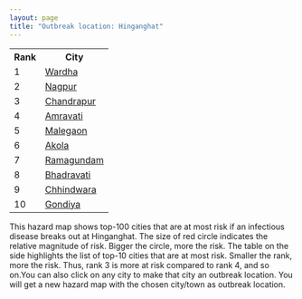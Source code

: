 ```yaml
---
layout: page
title: "Outbreak location: Hinganghat"
---
```

<div class="flex-container">
<div class="flex-item-left" id="mapid">
<script src="https://buda-magenta.github.io/hazard_map/load_map.js"></script>

<script>
var marker_outbreak = L.marker([20.475195, 78.742396],{"autoPan": true}).addTo(map); marker_outbreak.bindTooltip("Hinganghat").openTooltip();

var circle_1 = L.circle([20.825623, 78.613146], {"pane": "markerPane", "color": "red", "fill": true, "fillOpacity": 0.2, "fillRule": "evenodd", "lineCap": "round", "lineJoin": "round", "opacity": 1.0, "radius": 144619, "stroke": true, "weight": 3}).addTo(map);
circle_1.bindTooltip("Wardha<br>rank: 1<br>hazard index: 0.144619")
circle_1.bindPopup('<a href="https://buda-magenta.github.io/hazard_map/Wardha">Wardha</a>')

var circle_2 = L.circle([21.149813, 79.082056], {"pane": "markerPane", "color": "red", "fill": true, "fillOpacity": 0.2, "fillRule": "evenodd", "lineCap": "round", "lineJoin": "round", "opacity": 1.0, "radius": 74886, "stroke": true, "weight": 3}).addTo(map);
circle_2.bindTooltip("Nagpur<br>rank: 2<br>hazard index: 0.074887")
circle_2.bindPopup('<a href="https://buda-magenta.github.io/hazard_map/Nagpur">Nagpur</a>')

var circle_3 = L.circle([20.030976, 79.358139], {"pane": "markerPane", "color": "red", "fill": true, "fillOpacity": 0.2, "fillRule": "evenodd", "lineCap": "round", "lineJoin": "round", "opacity": 1.0, "radius": 59562, "stroke": true, "weight": 3}).addTo(map);
circle_3.bindTooltip("Chandrapur<br>rank: 3<br>hazard index: 0.059562")
circle_3.bindPopup('<a href="https://buda-magenta.github.io/hazard_map/Chandrapur">Chandrapur</a>')

var circle_4 = L.circle([21.154541, 77.644296], {"pane": "markerPane", "color": "red", "fill": true, "fillOpacity": 0.2, "fillRule": "evenodd", "lineCap": "round", "lineJoin": "round", "opacity": 1.0, "radius": 18363, "stroke": true, "weight": 3}).addTo(map);
circle_4.bindTooltip("Amravati<br>rank: 4<br>hazard index: 0.018364")
circle_4.bindPopup('<a href="https://buda-magenta.github.io/hazard_map/Amravati">Amravati</a>')

var circle_5 = L.circle([20.259399, 76.976203], {"pane": "markerPane", "color": "red", "fill": true, "fillOpacity": 0.2, "fillRule": "evenodd", "lineCap": "round", "lineJoin": "round", "opacity": 1.0, "radius": 13372, "stroke": true, "weight": 3}).addTo(map);
circle_5.bindTooltip("Malegaon<br>rank: 5<br>hazard index: 0.013373")
circle_5.bindPopup('<a href="https://buda-magenta.github.io/hazard_map/Malegaon">Malegaon</a>')

var circle_6 = L.circle([20.761862, 77.192172], {"pane": "markerPane", "color": "red", "fill": true, "fillOpacity": 0.2, "fillRule": "evenodd", "lineCap": "round", "lineJoin": "round", "opacity": 1.0, "radius": 12185, "stroke": true, "weight": 3}).addTo(map);
circle_6.bindTooltip("Akola<br>rank: 6<br>hazard index: 0.012185")
circle_6.bindPopup('<a href="https://buda-magenta.github.io/hazard_map/Akola">Akola</a>')

var circle_7 = L.circle([18.761516, 79.478785], {"pane": "markerPane", "color": "red", "fill": true, "fillOpacity": 0.2, "fillRule": "evenodd", "lineCap": "round", "lineJoin": "round", "opacity": 1.0, "radius": 11281, "stroke": true, "weight": 3}).addTo(map);
circle_7.bindTooltip("Ramagundam<br>rank: 7<br>hazard index: 0.011281")
circle_7.bindPopup('<a href="https://buda-magenta.github.io/hazard_map/Ramagundam">Ramagundam</a>')

var circle_8 = L.circle([20.166670, 79.172114], {"pane": "markerPane", "color": "red", "fill": true, "fillOpacity": 0.2, "fillRule": "evenodd", "lineCap": "round", "lineJoin": "round", "opacity": 1.0, "radius": 4280, "stroke": true, "weight": 3}).addTo(map);
circle_8.bindTooltip("Bhadravati<br>rank: 8<br>hazard index: 0.004281")
circle_8.bindPopup('<a href="https://buda-magenta.github.io/hazard_map/Bhadravati">Bhadravati</a>')

var circle_9 = L.circle([22.139831, 78.809645], {"pane": "markerPane", "color": "red", "fill": true, "fillOpacity": 0.2, "fillRule": "evenodd", "lineCap": "round", "lineJoin": "round", "opacity": 1.0, "radius": 3925, "stroke": true, "weight": 3}).addTo(map);
circle_9.bindTooltip("Chhindwara<br>rank: 9<br>hazard index: 0.003926")
circle_9.bindPopup('<a href="https://buda-magenta.github.io/hazard_map/Chhindwara">Chhindwara</a>')

var circle_10 = L.circle([21.145629, 80.268387], {"pane": "markerPane", "color": "red", "fill": true, "fillOpacity": 0.2, "fillRule": "evenodd", "lineCap": "round", "lineJoin": "round", "opacity": 1.0, "radius": 3789, "stroke": true, "weight": 3}).addTo(map);
circle_10.bindTooltip("Gondiya<br>rank: 10<br>hazard index: 0.003789")
circle_10.bindPopup('<a href="https://buda-magenta.github.io/hazard_map/Gondiya">Gondiya</a>')

var circle_11 = L.circle([13.083694, 80.270186], {"pane": "markerPane", "color": "red", "fill": true, "fillOpacity": 0.2, "fillRule": "evenodd", "lineCap": "round", "lineJoin": "round", "opacity": 1.0, "radius": 3388, "stroke": true, "weight": 3}).addTo(map);
circle_11.bindTooltip("Chennai<br>rank: 11<br>hazard index: 0.003388")
circle_11.bindPopup('<a href="https://buda-magenta.github.io/hazard_map/Chennai">Chennai</a>')

var circle_12 = L.circle([19.500000, 78.500000], {"pane": "markerPane", "color": "red", "fill": true, "fillOpacity": 0.2, "fillRule": "evenodd", "lineCap": "round", "lineJoin": "round", "opacity": 1.0, "radius": 3338, "stroke": true, "weight": 3}).addTo(map);
circle_12.bindTooltip("Adilabad<br>rank: 12<br>hazard index: 0.003339")
circle_12.bindPopup('<a href="https://buda-magenta.github.io/hazard_map/Adilabad">Adilabad</a>')

var circle_13 = L.circle([20.325704, 78.116914], {"pane": "markerPane", "color": "red", "fill": true, "fillOpacity": 0.2, "fillRule": "evenodd", "lineCap": "round", "lineJoin": "round", "opacity": 1.0, "radius": 3313, "stroke": true, "weight": 3}).addTo(map);
circle_13.bindTooltip("Yavatmal<br>rank: 13<br>hazard index: 0.003314")
circle_13.bindPopup('<a href="https://buda-magenta.github.io/hazard_map/Yavatmal">Yavatmal</a>')

var circle_14 = L.circle([21.879616, 77.875681], {"pane": "markerPane", "color": "red", "fill": true, "fillOpacity": 0.2, "fillRule": "evenodd", "lineCap": "round", "lineJoin": "round", "opacity": 1.0, "radius": 2954, "stroke": true, "weight": 3}).addTo(map);
circle_14.bindTooltip("Betul<br>rank: 14<br>hazard index: 0.002954")
circle_14.bindPopup('<a href="https://buda-magenta.github.io/hazard_map/Betul">Betul</a>')

var circle_15 = L.circle([21.237947, 81.633683], {"pane": "markerPane", "color": "red", "fill": true, "fillOpacity": 0.2, "fillRule": "evenodd", "lineCap": "round", "lineJoin": "round", "opacity": 1.0, "radius": 2421, "stroke": true, "weight": 3}).addTo(map);
circle_15.bindTooltip("Raipur<br>rank: 15<br>hazard index: 0.002421")
circle_15.bindPopup('<a href="https://buda-magenta.github.io/hazard_map/Raipur">Raipur</a>')

var circle_16 = L.circle([19.075990, 72.877393], {"pane": "markerPane", "color": "red", "fill": true, "fillOpacity": 0.2, "fillRule": "evenodd", "lineCap": "round", "lineJoin": "round", "opacity": 1.0, "radius": 2386, "stroke": true, "weight": 3}).addTo(map);
circle_16.bindTooltip("Mumbai<br>rank: 16<br>hazard index: 0.002387")
circle_16.bindPopup('<a href="https://buda-magenta.github.io/hazard_map/Mumbai">Mumbai</a>')

var circle_17 = L.circle([20.993276, 75.839983], {"pane": "markerPane", "color": "red", "fill": true, "fillOpacity": 0.2, "fillRule": "evenodd", "lineCap": "round", "lineJoin": "round", "opacity": 1.0, "radius": 2333, "stroke": true, "weight": 3}).addTo(map);
circle_17.bindTooltip("Bhusawal<br>rank: 17<br>hazard index: 0.002333")
circle_17.bindPopup('<a href="https://buda-magenta.github.io/hazard_map/Bhusawal">Bhusawal</a>')

var circle_18 = L.circle([17.388786, 78.461065], {"pane": "markerPane", "color": "red", "fill": true, "fillOpacity": 0.2, "fillRule": "evenodd", "lineCap": "round", "lineJoin": "round", "opacity": 1.0, "radius": 2048, "stroke": true, "weight": 3}).addTo(map);
circle_18.bindTooltip("Hyderabad<br>rank: 18<br>hazard index: 0.002049")
circle_18.bindPopup('<a href="https://buda-magenta.github.io/hazard_map/Hyderabad">Hyderabad</a>')

var circle_19 = L.circle([18.521428, 73.854454], {"pane": "markerPane", "color": "red", "fill": true, "fillOpacity": 0.2, "fillRule": "evenodd", "lineCap": "round", "lineJoin": "round", "opacity": 1.0, "radius": 1855, "stroke": true, "weight": 3}).addTo(map);
circle_19.bindTooltip("Pune<br>rank: 19<br>hazard index: 0.001856")
circle_19.bindPopup('<a href="https://buda-magenta.github.io/hazard_map/Pune">Pune</a>')

var circle_20 = L.circle([28.651718, 77.221939], {"pane": "markerPane", "color": "red", "fill": true, "fillOpacity": 0.2, "fillRule": "evenodd", "lineCap": "round", "lineJoin": "round", "opacity": 1.0, "radius": 1088, "stroke": true, "weight": 3}).addTo(map);
circle_20.bindTooltip("Delhi<br>rank: 20<br>hazard index: 0.001088")
circle_20.bindPopup('<a href="https://buda-magenta.github.io/hazard_map/Delhi">Delhi</a>')

var circle_21 = L.circle([21.365999, 74.284004], {"pane": "markerPane", "color": "red", "fill": true, "fillOpacity": 0.2, "fillRule": "evenodd", "lineCap": "round", "lineJoin": "round", "opacity": 1.0, "radius": 972, "stroke": true, "weight": 3}).addTo(map);
circle_21.bindTooltip("Nandurbar<br>rank: 21<br>hazard index: 0.000973")
circle_21.bindPopup('<a href="https://buda-magenta.github.io/hazard_map/Nandurbar">Nandurbar</a>')

var circle_22 = L.circle([22.541418, 88.357691], {"pane": "markerPane", "color": "red", "fill": true, "fillOpacity": 0.2, "fillRule": "evenodd", "lineCap": "round", "lineJoin": "round", "opacity": 1.0, "radius": 932, "stroke": true, "weight": 3}).addTo(map);
circle_22.bindTooltip("Kolkata<br>rank: 22<br>hazard index: 0.000932")
circle_22.bindPopup('<a href="https://buda-magenta.github.io/hazard_map/Kolkata">Kolkata</a>')

var circle_23 = L.circle([13.932609, 75.574978], {"pane": "markerPane", "color": "red", "fill": true, "fillOpacity": 0.2, "fillRule": "evenodd", "lineCap": "round", "lineJoin": "round", "opacity": 1.0, "radius": 885, "stroke": true, "weight": 3}).addTo(map);
circle_23.bindTooltip("Shimoga<br>rank: 23<br>hazard index: 0.000886")
circle_23.bindPopup('<a href="https://buda-magenta.github.io/hazard_map/Shimoga">Shimoga</a>')

var circle_24 = L.circle([20.843512, 75.525927], {"pane": "markerPane", "color": "red", "fill": true, "fillOpacity": 0.2, "fillRule": "evenodd", "lineCap": "round", "lineJoin": "round", "opacity": 1.0, "radius": 789, "stroke": true, "weight": 3}).addTo(map);
circle_24.bindTooltip("Jalgaon<br>rank: 24<br>hazard index: 0.000789")
circle_24.bindPopup('<a href="https://buda-magenta.github.io/hazard_map/Jalgaon">Jalgaon</a>')

var circle_25 = L.circle([20.972740, 80.691555], {"pane": "markerPane", "color": "red", "fill": true, "fillOpacity": 0.2, "fillRule": "evenodd", "lineCap": "round", "lineJoin": "round", "opacity": 1.0, "radius": 763, "stroke": true, "weight": 3}).addTo(map);
circle_25.bindTooltip("Rajnandgaon<br>rank: 25<br>hazard index: 0.000764")
circle_25.bindPopup('<a href="https://buda-magenta.github.io/hazard_map/Rajnandgaon">Rajnandgaon</a>')

var circle_26 = L.circle([16.508759, 80.618510], {"pane": "markerPane", "color": "red", "fill": true, "fillOpacity": 0.2, "fillRule": "evenodd", "lineCap": "round", "lineJoin": "round", "opacity": 1.0, "radius": 758, "stroke": true, "weight": 3}).addTo(map);
circle_26.bindTooltip("Vijayawada<br>rank: 26<br>hazard index: 0.000759")
circle_26.bindPopup('<a href="https://buda-magenta.github.io/hazard_map/Vijayawada">Vijayawada</a>')

var circle_27 = L.circle([19.877263, 75.339024], {"pane": "markerPane", "color": "red", "fill": true, "fillOpacity": 0.2, "fillRule": "evenodd", "lineCap": "round", "lineJoin": "round", "opacity": 1.0, "radius": 740, "stroke": true, "weight": 3}).addTo(map);
circle_27.bindTooltip("Aurangabad<br>rank: 27<br>hazard index: 0.000741")
circle_27.bindPopup('<a href="https://buda-magenta.github.io/hazard_map/Aurangabad">Aurangabad</a>')

var circle_28 = L.circle([19.169335, 77.311013], {"pane": "markerPane", "color": "red", "fill": true, "fillOpacity": 0.2, "fillRule": "evenodd", "lineCap": "round", "lineJoin": "round", "opacity": 1.0, "radius": 650, "stroke": true, "weight": 3}).addTo(map);
circle_28.bindTooltip("Nanded Waghala<br>rank: 28<br>hazard index: 0.000651")
circle_28.bindPopup('<a href="https://buda-magenta.github.io/hazard_map/Nanded_Waghala">Nanded Waghala</a>')

var circle_29 = L.circle([12.979120, 77.591300], {"pane": "markerPane", "color": "red", "fill": true, "fillOpacity": 0.2, "fillRule": "evenodd", "lineCap": "round", "lineJoin": "round", "opacity": 1.0, "radius": 640, "stroke": true, "weight": 3}).addTo(map);
circle_29.bindTooltip("Bangalore<br>rank: 29<br>hazard index: 0.000640")
circle_29.bindPopup('<a href="https://buda-magenta.github.io/hazard_map/Bangalore">Bangalore</a>')

var circle_30 = L.circle([21.199035, 81.397955], {"pane": "markerPane", "color": "red", "fill": true, "fillOpacity": 0.2, "fillRule": "evenodd", "lineCap": "round", "lineJoin": "round", "opacity": 1.0, "radius": 637, "stroke": true, "weight": 3}).addTo(map);
circle_30.bindTooltip("Durg<br>rank: 30<br>hazard index: 0.000638")
circle_30.bindPopup('<a href="https://buda-magenta.github.io/hazard_map/Durg">Durg</a>')

var circle_31 = L.circle([18.434644, 79.132265], {"pane": "markerPane", "color": "red", "fill": true, "fillOpacity": 0.2, "fillRule": "evenodd", "lineCap": "round", "lineJoin": "round", "opacity": 1.0, "radius": 631, "stroke": true, "weight": 3}).addTo(map);
circle_31.bindTooltip("Karimnagar<br>rank: 31<br>hazard index: 0.000632")
circle_31.bindPopup('<a href="https://buda-magenta.github.io/hazard_map/Karimnagar">Karimnagar</a>')

var circle_32 = L.circle([22.383333, 82.133333], {"pane": "markerPane", "color": "red", "fill": true, "fillOpacity": 0.2, "fillRule": "evenodd", "lineCap": "round", "lineJoin": "round", "opacity": 1.0, "radius": 563, "stroke": true, "weight": 3}).addTo(map);
circle_32.bindTooltip("Bilaspur<br>rank: 32<br>hazard index: 0.000563")
circle_32.bindPopup('<a href="https://buda-magenta.github.io/hazard_map/Bilaspur">Bilaspur</a>')

var circle_33 = L.circle([25.531031, 78.652689], {"pane": "markerPane", "color": "red", "fill": true, "fillOpacity": 0.2, "fillRule": "evenodd", "lineCap": "round", "lineJoin": "round", "opacity": 1.0, "radius": 536, "stroke": true, "weight": 3}).addTo(map);
circle_33.bindTooltip("Jhansi<br>rank: 33<br>hazard index: 0.000537")
circle_33.bindPopup('<a href="https://buda-magenta.github.io/hazard_map/Jhansi">Jhansi</a>')

var circle_34 = L.circle([23.160894, 79.949770], {"pane": "markerPane", "color": "red", "fill": true, "fillOpacity": 0.2, "fillRule": "evenodd", "lineCap": "round", "lineJoin": "round", "opacity": 1.0, "radius": 507, "stroke": true, "weight": 3}).addTo(map);
circle_34.bindTooltip("Jabalpur<br>rank: 34<br>hazard index: 0.000507")
circle_34.bindPopup('<a href="https://buda-magenta.github.io/hazard_map/Jabalpur">Jabalpur</a>')

var circle_35 = L.circle([21.200996, 81.335426], {"pane": "markerPane", "color": "red", "fill": true, "fillOpacity": 0.2, "fillRule": "evenodd", "lineCap": "round", "lineJoin": "round", "opacity": 1.0, "radius": 454, "stroke": true, "weight": 3}).addTo(map);
circle_35.bindTooltip("Bhilai Nagar<br>rank: 35<br>hazard index: 0.000455")
circle_35.bindPopup('<a href="https://buda-magenta.github.io/hazard_map/Bhilai_Nagar">Bhilai Nagar</a>')

var circle_36 = L.circle([17.980609, 79.598212], {"pane": "markerPane", "color": "red", "fill": true, "fillOpacity": 0.2, "fillRule": "evenodd", "lineCap": "round", "lineJoin": "round", "opacity": 1.0, "radius": 448, "stroke": true, "weight": 3}).addTo(map);
circle_36.bindTooltip("Warangal<br>rank: 36<br>hazard index: 0.000449")
circle_36.bindPopup('<a href="https://buda-magenta.github.io/hazard_map/Warangal">Warangal</a>')

var circle_37 = L.circle([14.449372, 79.987376], {"pane": "markerPane", "color": "red", "fill": true, "fillOpacity": 0.2, "fillRule": "evenodd", "lineCap": "round", "lineJoin": "round", "opacity": 1.0, "radius": 365, "stroke": true, "weight": 3}).addTo(map);
circle_37.bindTooltip("Nellore<br>rank: 37<br>hazard index: 0.000366")
circle_37.bindPopup('<a href="https://buda-magenta.github.io/hazard_map/Nellore">Nellore</a>')

var circle_38 = L.circle([23.258486, 77.401989], {"pane": "markerPane", "color": "red", "fill": true, "fillOpacity": 0.2, "fillRule": "evenodd", "lineCap": "round", "lineJoin": "round", "opacity": 1.0, "radius": 354, "stroke": true, "weight": 3}).addTo(map);
circle_38.bindTooltip("Bhopal<br>rank: 38<br>hazard index: 0.000354")
circle_38.bindPopup('<a href="https://buda-magenta.github.io/hazard_map/Bhopal">Bhopal</a>')

var circle_39 = L.circle([19.290314, 76.602903], {"pane": "markerPane", "color": "red", "fill": true, "fillOpacity": 0.2, "fillRule": "evenodd", "lineCap": "round", "lineJoin": "round", "opacity": 1.0, "radius": 317, "stroke": true, "weight": 3}).addTo(map);
circle_39.bindTooltip("Parbhani<br>rank: 39<br>hazard index: 0.000317")
circle_39.bindPopup('<a href="https://buda-magenta.github.io/hazard_map/Parbhani">Parbhani</a>')

var circle_40 = L.circle([23.021624, 72.579707], {"pane": "markerPane", "color": "red", "fill": true, "fillOpacity": 0.2, "fillRule": "evenodd", "lineCap": "round", "lineJoin": "round", "opacity": 1.0, "radius": 299, "stroke": true, "weight": 3}).addTo(map);
circle_40.bindTooltip("Ahmedabad<br>rank: 40<br>hazard index: 0.000299")
circle_40.bindPopup('<a href="https://buda-magenta.github.io/hazard_map/Ahmedabad">Ahmedabad</a>')

var circle_41 = L.circle([22.275879, 79.721045], {"pane": "markerPane", "color": "red", "fill": true, "fillOpacity": 0.2, "fillRule": "evenodd", "lineCap": "round", "lineJoin": "round", "opacity": 1.0, "radius": 289, "stroke": true, "weight": 3}).addTo(map);
circle_41.bindTooltip("Seoni<br>rank: 41<br>hazard index: 0.000290")
circle_41.bindPopup('<a href="https://buda-magenta.github.io/hazard_map/Seoni">Seoni</a>')

var circle_42 = L.circle([22.801519, 86.202958], {"pane": "markerPane", "color": "red", "fill": true, "fillOpacity": 0.2, "fillRule": "evenodd", "lineCap": "round", "lineJoin": "round", "opacity": 1.0, "radius": 288, "stroke": true, "weight": 3}).addTo(map);
circle_42.bindTooltip("Jamshedpur<br>rank: 42<br>hazard index: 0.000288")
circle_42.bindPopup('<a href="https://buda-magenta.github.io/hazard_map/Jamshedpur">Jamshedpur</a>')

var circle_43 = L.circle([26.915458, 75.818982], {"pane": "markerPane", "color": "red", "fill": true, "fillOpacity": 0.2, "fillRule": "evenodd", "lineCap": "round", "lineJoin": "round", "opacity": 1.0, "radius": 245, "stroke": true, "weight": 3}).addTo(map);
circle_43.bindTooltip("Jaipur<br>rank: 43<br>hazard index: 0.000246")
circle_43.bindPopup('<a href="https://buda-magenta.github.io/hazard_map/Jaipur">Jaipur</a>')

var circle_44 = L.circle([21.170200, 72.831100], {"pane": "markerPane", "color": "red", "fill": true, "fillOpacity": 0.2, "fillRule": "evenodd", "lineCap": "round", "lineJoin": "round", "opacity": 1.0, "radius": 244, "stroke": true, "weight": 3}).addTo(map);
circle_44.bindTooltip("Surat<br>rank: 44<br>hazard index: 0.000244")
circle_44.bindPopup('<a href="https://buda-magenta.github.io/hazard_map/Surat">Surat</a>')

var circle_45 = L.circle([19.918233, 75.868625], {"pane": "markerPane", "color": "red", "fill": true, "fillOpacity": 0.2, "fillRule": "evenodd", "lineCap": "round", "lineJoin": "round", "opacity": 1.0, "radius": 239, "stroke": true, "weight": 3}).addTo(map);
circle_45.bindTooltip("Jalna<br>rank: 45<br>hazard index: 0.000240")
circle_45.bindPopup('<a href="https://buda-magenta.github.io/hazard_map/Jalna">Jalna</a>')

var circle_46 = L.circle([25.438130, 81.833800], {"pane": "markerPane", "color": "red", "fill": true, "fillOpacity": 0.2, "fillRule": "evenodd", "lineCap": "round", "lineJoin": "round", "opacity": 1.0, "radius": 223, "stroke": true, "weight": 3}).addTo(map);
circle_46.bindTooltip("Allahabad<br>rank: 46<br>hazard index: 0.000223")
circle_46.bindPopup('<a href="https://buda-magenta.github.io/hazard_map/Allahabad">Allahabad</a>')

var circle_47 = L.circle([17.723128, 83.301284], {"pane": "markerPane", "color": "red", "fill": true, "fillOpacity": 0.2, "fillRule": "evenodd", "lineCap": "round", "lineJoin": "round", "opacity": 1.0, "radius": 182, "stroke": true, "weight": 3}).addTo(map);
circle_47.bindTooltip("Visakhapatnam<br>rank: 47<br>hazard index: 0.000182")
circle_47.bindPopup('<a href="https://buda-magenta.github.io/hazard_map/Visakhapatnam">Visakhapatnam</a>')

var circle_48 = L.circle([19.194329, 72.970178], {"pane": "markerPane", "color": "red", "fill": true, "fillOpacity": 0.2, "fillRule": "evenodd", "lineCap": "round", "lineJoin": "round", "opacity": 1.0, "radius": 174, "stroke": true, "weight": 3}).addTo(map);
circle_48.bindTooltip("Thane<br>rank: 48<br>hazard index: 0.000175")
circle_48.bindPopup('<a href="https://buda-magenta.github.io/hazard_map/Thane">Thane</a>')

var circle_49 = L.circle([22.720362, 75.868200], {"pane": "markerPane", "color": "red", "fill": true, "fillOpacity": 0.2, "fillRule": "evenodd", "lineCap": "round", "lineJoin": "round", "opacity": 1.0, "radius": 170, "stroke": true, "weight": 3}).addTo(map);
circle_49.bindTooltip("Indore<br>rank: 49<br>hazard index: 0.000170")
circle_49.bindPopup('<a href="https://buda-magenta.github.io/hazard_map/Indore">Indore</a>')

var circle_50 = L.circle([13.318014, 75.773874], {"pane": "markerPane", "color": "red", "fill": true, "fillOpacity": 0.2, "fillRule": "evenodd", "lineCap": "round", "lineJoin": "round", "opacity": 1.0, "radius": 150, "stroke": true, "weight": 3}).addTo(map);
circle_50.bindTooltip("Chikmagalur<br>rank: 50<br>hazard index: 0.000151")
circle_50.bindPopup('<a href="https://buda-magenta.github.io/hazard_map/Chikmagalur">Chikmagalur</a>')

var circle_51 = L.circle([22.600150, 77.926645], {"pane": "markerPane", "color": "red", "fill": true, "fillOpacity": 0.2, "fillRule": "evenodd", "lineCap": "round", "lineJoin": "round", "opacity": 1.0, "radius": 148, "stroke": true, "weight": 3}).addTo(map);
circle_51.bindTooltip("Hoshangabad<br>rank: 51<br>hazard index: 0.000148")
circle_51.bindPopup('<a href="https://buda-magenta.github.io/hazard_map/Hoshangabad">Hoshangabad</a>')

var circle_52 = L.circle([16.850253, 74.594888], {"pane": "markerPane", "color": "red", "fill": true, "fillOpacity": 0.2, "fillRule": "evenodd", "lineCap": "round", "lineJoin": "round", "opacity": 1.0, "radius": 142, "stroke": true, "weight": 3}).addTo(map);
circle_52.bindTooltip("Sangli<br>rank: 52<br>hazard index: 0.000143")
circle_52.bindPopup('<a href="https://buda-magenta.github.io/hazard_map/Sangli">Sangli</a>')

var circle_53 = L.circle([20.011247, 73.790236], {"pane": "markerPane", "color": "red", "fill": true, "fillOpacity": 0.2, "fillRule": "evenodd", "lineCap": "round", "lineJoin": "round", "opacity": 1.0, "radius": 142, "stroke": true, "weight": 3}).addTo(map);
circle_53.bindTooltip("Nashik<br>rank: 53<br>hazard index: 0.000142")
circle_53.bindPopup('<a href="https://buda-magenta.github.io/hazard_map/Nashik">Nashik</a>')

var circle_54 = L.circle([22.214285, 84.872437], {"pane": "markerPane", "color": "red", "fill": true, "fillOpacity": 0.2, "fillRule": "evenodd", "lineCap": "round", "lineJoin": "round", "opacity": 1.0, "radius": 139, "stroke": true, "weight": 3}).addTo(map);
circle_54.bindTooltip("Raurkela<br>rank: 54<br>hazard index: 0.000140")
circle_54.bindPopup('<a href="https://buda-magenta.github.io/hazard_map/Raurkela">Raurkela</a>')

var circle_55 = L.circle([15.507554, 80.060800], {"pane": "markerPane", "color": "red", "fill": true, "fillOpacity": 0.2, "fillRule": "evenodd", "lineCap": "round", "lineJoin": "round", "opacity": 1.0, "radius": 133, "stroke": true, "weight": 3}).addTo(map);
circle_55.bindTooltip("Ongole<br>rank: 55<br>hazard index: 0.000133")
circle_55.bindPopup('<a href="https://buda-magenta.github.io/hazard_map/Ongole">Ongole</a>')

var circle_56 = L.circle([21.977864, 76.568828], {"pane": "markerPane", "color": "red", "fill": true, "fillOpacity": 0.2, "fillRule": "evenodd", "lineCap": "round", "lineJoin": "round", "opacity": 1.0, "radius": 124, "stroke": true, "weight": 3}).addTo(map);
circle_56.bindTooltip("Khandwa<br>rank: 56<br>hazard index: 0.000125")
circle_56.bindPopup('<a href="https://buda-magenta.github.io/hazard_map/Khandwa">Khandwa</a>')

var circle_57 = L.circle([26.838100, 80.934600], {"pane": "markerPane", "color": "red", "fill": true, "fillOpacity": 0.2, "fillRule": "evenodd", "lineCap": "round", "lineJoin": "round", "opacity": 1.0, "radius": 121, "stroke": true, "weight": 3}).addTo(map);
circle_57.bindTooltip("Lucknow<br>rank: 57<br>hazard index: 0.000122")
circle_57.bindPopup('<a href="https://buda-magenta.github.io/hazard_map/Lucknow">Lucknow</a>')

var circle_58 = L.circle([17.500000, 80.333333], {"pane": "markerPane", "color": "red", "fill": true, "fillOpacity": 0.2, "fillRule": "evenodd", "lineCap": "round", "lineJoin": "round", "opacity": 1.0, "radius": 120, "stroke": true, "weight": 3}).addTo(map);
circle_58.bindTooltip("Khammam<br>rank: 58<br>hazard index: 0.000121")
circle_58.bindPopup('<a href="https://buda-magenta.github.io/hazard_map/Khammam">Khammam</a>')

var circle_59 = L.circle([22.519770, 82.629515], {"pane": "markerPane", "color": "red", "fill": true, "fillOpacity": 0.2, "fillRule": "evenodd", "lineCap": "round", "lineJoin": "round", "opacity": 1.0, "radius": 120, "stroke": true, "weight": 3}).addTo(map);
circle_59.bindTooltip("Korba<br>rank: 59<br>hazard index: 0.000120")
circle_59.bindPopup('<a href="https://buda-magenta.github.io/hazard_map/Korba">Korba</a>')

var circle_60 = L.circle([26.460914, 80.321759], {"pane": "markerPane", "color": "red", "fill": true, "fillOpacity": 0.2, "fillRule": "evenodd", "lineCap": "round", "lineJoin": "round", "opacity": 1.0, "radius": 119, "stroke": true, "weight": 3}).addTo(map);
circle_60.bindTooltip("Kanpur<br>rank: 60<br>hazard index: 0.000120")
circle_60.bindPopup('<a href="https://buda-magenta.github.io/hazard_map/Kanpur">Kanpur</a>')

var circle_61 = L.circle([16.676135, 81.170868], {"pane": "markerPane", "color": "red", "fill": true, "fillOpacity": 0.2, "fillRule": "evenodd", "lineCap": "round", "lineJoin": "round", "opacity": 1.0, "radius": 117, "stroke": true, "weight": 3}).addTo(map);
circle_61.bindTooltip("Eluru<br>rank: 61<br>hazard index: 0.000117")
circle_61.bindPopup('<a href="https://buda-magenta.github.io/hazard_map/Eluru">Eluru</a>')

var circle_62 = L.circle([20.266777, 85.843559], {"pane": "markerPane", "color": "red", "fill": true, "fillOpacity": 0.2, "fillRule": "evenodd", "lineCap": "round", "lineJoin": "round", "opacity": 1.0, "radius": 102, "stroke": true, "weight": 3}).addTo(map);
circle_62.bindTooltip("Bhubaneswar<br>rank: 62<br>hazard index: 0.000102")
circle_62.bindPopup('<a href="https://buda-magenta.github.io/hazard_map/Bhubaneswar">Bhubaneswar</a>')

var circle_63 = L.circle([16.237773, 80.646422], {"pane": "markerPane", "color": "red", "fill": true, "fillOpacity": 0.2, "fillRule": "evenodd", "lineCap": "round", "lineJoin": "round", "opacity": 1.0, "radius": 101, "stroke": true, "weight": 3}).addTo(map);
circle_63.bindTooltip("Tenali<br>rank: 63<br>hazard index: 0.000101")
circle_63.bindPopup('<a href="https://buda-magenta.github.io/hazard_map/Tenali">Tenali</a>')

var circle_64 = L.circle([25.335649, 83.007629], {"pane": "markerPane", "color": "red", "fill": true, "fillOpacity": 0.2, "fillRule": "evenodd", "lineCap": "round", "lineJoin": "round", "opacity": 1.0, "radius": 101, "stroke": true, "weight": 3}).addTo(map);
circle_64.bindTooltip("Varanasi<br>rank: 64<br>hazard index: 0.000101")
circle_64.bindPopup('<a href="https://buda-magenta.github.io/hazard_map/Varanasi">Varanasi</a>')

var circle_65 = L.circle([12.305183, 76.655361], {"pane": "markerPane", "color": "red", "fill": true, "fillOpacity": 0.2, "fillRule": "evenodd", "lineCap": "round", "lineJoin": "round", "opacity": 1.0, "radius": 90, "stroke": true, "weight": 3}).addTo(map);
circle_65.bindTooltip("Mysore<br>rank: 65<br>hazard index: 0.000091")
circle_65.bindPopup('<a href="https://buda-magenta.github.io/hazard_map/Mysore">Mysore</a>')

var circle_66 = L.circle([22.297314, 73.194257], {"pane": "markerPane", "color": "red", "fill": true, "fillOpacity": 0.2, "fillRule": "evenodd", "lineCap": "round", "lineJoin": "round", "opacity": 1.0, "radius": 89, "stroke": true, "weight": 3}).addTo(map);
circle_66.bindTooltip("Vadodara<br>rank: 66<br>hazard index: 0.000089")
circle_66.bindPopup('<a href="https://buda-magenta.github.io/hazard_map/Vadodara">Vadodara</a>')

var circle_67 = L.circle([16.291519, 80.454159], {"pane": "markerPane", "color": "red", "fill": true, "fillOpacity": 0.2, "fillRule": "evenodd", "lineCap": "round", "lineJoin": "round", "opacity": 1.0, "radius": 88, "stroke": true, "weight": 3}).addTo(map);
circle_67.bindTooltip("Guntur<br>rank: 67<br>hazard index: 0.000088")
circle_67.bindPopup('<a href="https://buda-magenta.github.io/hazard_map/Guntur">Guntur</a>')

var circle_68 = L.circle([11.001812, 76.962842], {"pane": "markerPane", "color": "red", "fill": true, "fillOpacity": 0.2, "fillRule": "evenodd", "lineCap": "round", "lineJoin": "round", "opacity": 1.0, "radius": 87, "stroke": true, "weight": 3}).addTo(map);
circle_68.bindTooltip("Coimbatore<br>rank: 68<br>hazard index: 0.000088")
circle_68.bindPopup('<a href="https://buda-magenta.github.io/hazard_map/Coimbatore">Coimbatore</a>')

var circle_69 = L.circle([10.804973, 78.687030], {"pane": "markerPane", "color": "red", "fill": true, "fillOpacity": 0.2, "fillRule": "evenodd", "lineCap": "round", "lineJoin": "round", "opacity": 1.0, "radius": 84, "stroke": true, "weight": 3}).addTo(map);
circle_69.bindTooltip("Tiruchirappalli<br>rank: 69<br>hazard index: 0.000084")
circle_69.bindPopup('<a href="https://buda-magenta.github.io/hazard_map/Tiruchirappalli">Tiruchirappalli</a>')

var circle_70 = L.circle([25.196826, 76.000893], {"pane": "markerPane", "color": "red", "fill": true, "fillOpacity": 0.2, "fillRule": "evenodd", "lineCap": "round", "lineJoin": "round", "opacity": 1.0, "radius": 80, "stroke": true, "weight": 3}).addTo(map);
circle_70.bindTooltip("Kota<br>rank: 70<br>hazard index: 0.000080")
circle_70.bindPopup('<a href="https://buda-magenta.github.io/hazard_map/Kota">Kota</a>')

var circle_71 = L.circle([27.175255, 78.009816], {"pane": "markerPane", "color": "red", "fill": true, "fillOpacity": 0.2, "fillRule": "evenodd", "lineCap": "round", "lineJoin": "round", "opacity": 1.0, "radius": 73, "stroke": true, "weight": 3}).addTo(map);
circle_71.bindTooltip("Agra<br>rank: 71<br>hazard index: 0.000074")
circle_71.bindPopup('<a href="https://buda-magenta.github.io/hazard_map/Agra">Agra</a>')

var circle_72 = L.circle([18.627929, 73.800983], {"pane": "markerPane", "color": "red", "fill": true, "fillOpacity": 0.2, "fillRule": "evenodd", "lineCap": "round", "lineJoin": "round", "opacity": 1.0, "radius": 73, "stroke": true, "weight": 3}).addTo(map);
circle_72.bindTooltip("Pimpri Chinchwad<br>rank: 72<br>hazard index: 0.000073")
circle_72.bindPopup('<a href="https://buda-magenta.github.io/hazard_map/Pimpri_Chinchwad">Pimpri Chinchwad</a>')

var circle_73 = L.circle([13.631637, 79.423171], {"pane": "markerPane", "color": "red", "fill": true, "fillOpacity": 0.2, "fillRule": "evenodd", "lineCap": "round", "lineJoin": "round", "opacity": 1.0, "radius": 72, "stroke": true, "weight": 3}).addTo(map);
circle_73.bindTooltip("Tirupati<br>rank: 73<br>hazard index: 0.000073")
circle_73.bindPopup('<a href="https://buda-magenta.github.io/hazard_map/Tirupati">Tirupati</a>')

var circle_74 = L.circle([19.250000, 74.750000], {"pane": "markerPane", "color": "red", "fill": true, "fillOpacity": 0.2, "fillRule": "evenodd", "lineCap": "round", "lineJoin": "round", "opacity": 1.0, "radius": 70, "stroke": true, "weight": 3}).addTo(map);
circle_74.bindTooltip("Ahmadnagar<br>rank: 74<br>hazard index: 0.000070")
circle_74.bindPopup('<a href="https://buda-magenta.github.io/hazard_map/Ahmadnagar">Ahmadnagar</a>')

var circle_75 = L.circle([22.500000, 83.500000], {"pane": "markerPane", "color": "red", "fill": true, "fillOpacity": 0.2, "fillRule": "evenodd", "lineCap": "round", "lineJoin": "round", "opacity": 1.0, "radius": 70, "stroke": true, "weight": 3}).addTo(map);
circle_75.bindTooltip("Raigarh<br>rank: 75<br>hazard index: 0.000070")
circle_75.bindPopup('<a href="https://buda-magenta.github.io/hazard_map/Raigarh">Raigarh</a>')

var circle_76 = L.circle([11.664300, 78.146000], {"pane": "markerPane", "color": "red", "fill": true, "fillOpacity": 0.2, "fillRule": "evenodd", "lineCap": "round", "lineJoin": "round", "opacity": 1.0, "radius": 68, "stroke": true, "weight": 3}).addTo(map);
circle_76.bindTooltip("Salem<br>rank: 76<br>hazard index: 0.000069")
circle_76.bindPopup('<a href="https://buda-magenta.github.io/hazard_map/Salem">Salem</a>')

var circle_77 = L.circle([16.094950, 80.165878], {"pane": "markerPane", "color": "red", "fill": true, "fillOpacity": 0.2, "fillRule": "evenodd", "lineCap": "round", "lineJoin": "round", "opacity": 1.0, "radius": 66, "stroke": true, "weight": 3}).addTo(map);
circle_77.bindTooltip("Chilakaluripet<br>rank: 77<br>hazard index: 0.000067")
circle_77.bindPopup('<a href="https://buda-magenta.github.io/hazard_map/Chilakaluripet">Chilakaluripet</a>')

var circle_78 = L.circle([24.500000, 81.000000], {"pane": "markerPane", "color": "red", "fill": true, "fillOpacity": 0.2, "fillRule": "evenodd", "lineCap": "round", "lineJoin": "round", "opacity": 1.0, "radius": 62, "stroke": true, "weight": 3}).addTo(map);
circle_78.bindTooltip("Satna<br>rank: 78<br>hazard index: 0.000063")
circle_78.bindPopup('<a href="https://buda-magenta.github.io/hazard_map/Satna">Satna</a>')

var circle_79 = L.circle([9.926115, 78.114098], {"pane": "markerPane", "color": "red", "fill": true, "fillOpacity": 0.2, "fillRule": "evenodd", "lineCap": "round", "lineJoin": "round", "opacity": 1.0, "radius": 60, "stroke": true, "weight": 3}).addTo(map);
circle_79.bindTooltip("Madurai<br>rank: 79<br>hazard index: 0.000061")
circle_79.bindPopup('<a href="https://buda-magenta.github.io/hazard_map/Madurai">Madurai</a>')

var circle_80 = L.circle([23.174597, 75.785142], {"pane": "markerPane", "color": "red", "fill": true, "fillOpacity": 0.2, "fillRule": "evenodd", "lineCap": "round", "lineJoin": "round", "opacity": 1.0, "radius": 55, "stroke": true, "weight": 3}).addTo(map);
circle_80.bindTooltip("Ujjain<br>rank: 80<br>hazard index: 0.000055")
circle_80.bindPopup('<a href="https://buda-magenta.github.io/hazard_map/Ujjain">Ujjain</a>')

var circle_81 = L.circle([16.702841, 74.240533], {"pane": "markerPane", "color": "red", "fill": true, "fillOpacity": 0.2, "fillRule": "evenodd", "lineCap": "round", "lineJoin": "round", "opacity": 1.0, "radius": 51, "stroke": true, "weight": 3}).addTo(map);
circle_81.bindTooltip("Kolhapur<br>rank: 81<br>hazard index: 0.000051")
circle_81.bindPopup('<a href="https://buda-magenta.github.io/hazard_map/Kolhapur">Kolhapur</a>')

var circle_82 = L.circle([26.203725, 78.157363], {"pane": "markerPane", "color": "red", "fill": true, "fillOpacity": 0.2, "fillRule": "evenodd", "lineCap": "round", "lineJoin": "round", "opacity": 1.0, "radius": 49, "stroke": true, "weight": 3}).addTo(map);
circle_82.bindTooltip("Gwalior<br>rank: 82<br>hazard index: 0.000049")
circle_82.bindPopup('<a href="https://buda-magenta.github.io/hazard_map/Gwalior">Gwalior</a>')

var circle_83 = L.circle([26.269721, 82.994425], {"pane": "markerPane", "color": "red", "fill": true, "fillOpacity": 0.2, "fillRule": "evenodd", "lineCap": "round", "lineJoin": "round", "opacity": 1.0, "radius": 48, "stroke": true, "weight": 3}).addTo(map);
circle_83.bindTooltip("Burhanpur<br>rank: 83<br>hazard index: 0.000049")
circle_83.bindPopup('<a href="https://buda-magenta.github.io/hazard_map/Burhanpur">Burhanpur</a>')

var circle_84 = L.circle([13.125476, 80.094090], {"pane": "markerPane", "color": "red", "fill": true, "fillOpacity": 0.2, "fillRule": "evenodd", "lineCap": "round", "lineJoin": "round", "opacity": 1.0, "radius": 48, "stroke": true, "weight": 3}).addTo(map);
circle_84.bindTooltip("Avadi<br>rank: 84<br>hazard index: 0.000048")
circle_84.bindPopup('<a href="https://buda-magenta.github.io/hazard_map/Avadi">Avadi</a>')

var circle_85 = L.circle([22.782355, 86.159003], {"pane": "markerPane", "color": "red", "fill": true, "fillOpacity": 0.2, "fillRule": "evenodd", "lineCap": "round", "lineJoin": "round", "opacity": 1.0, "radius": 47, "stroke": true, "weight": 3}).addTo(map);
circle_85.bindTooltip("Adityapur<br>rank: 85<br>hazard index: 0.000047")
circle_85.bindPopup('<a href="https://buda-magenta.github.io/hazard_map/Adityapur">Adityapur</a>')

var circle_86 = L.circle([13.156387, 80.300528], {"pane": "markerPane", "color": "red", "fill": true, "fillOpacity": 0.2, "fillRule": "evenodd", "lineCap": "round", "lineJoin": "round", "opacity": 1.0, "radius": 46, "stroke": true, "weight": 3}).addTo(map);
circle_86.bindTooltip("Tiruvottiyur<br>rank: 86<br>hazard index: 0.000046")
circle_86.bindPopup('<a href="https://buda-magenta.github.io/hazard_map/Tiruvottiyur">Tiruvottiyur</a>')

var circle_87 = L.circle([28.402979, 77.310384], {"pane": "markerPane", "color": "red", "fill": true, "fillOpacity": 0.2, "fillRule": "evenodd", "lineCap": "round", "lineJoin": "round", "opacity": 1.0, "radius": 45, "stroke": true, "weight": 3}).addTo(map);
circle_87.bindTooltip("Faridabad<br>rank: 87<br>hazard index: 0.000046")
circle_87.bindPopup('<a href="https://buda-magenta.github.io/hazard_map/Faridabad">Faridabad</a>')

var circle_88 = L.circle([16.432998, 80.993715], {"pane": "markerPane", "color": "red", "fill": true, "fillOpacity": 0.2, "fillRule": "evenodd", "lineCap": "round", "lineJoin": "round", "opacity": 1.0, "radius": 42, "stroke": true, "weight": 3}).addTo(map);
circle_88.bindTooltip("Gudivada<br>rank: 88<br>hazard index: 0.000043")
circle_88.bindPopup('<a href="https://buda-magenta.github.io/hazard_map/Gudivada">Gudivada</a>')

var circle_89 = L.circle([8.576971, 77.050125], {"pane": "markerPane", "color": "red", "fill": true, "fillOpacity": 0.2, "fillRule": "evenodd", "lineCap": "round", "lineJoin": "round", "opacity": 1.0, "radius": 42, "stroke": true, "weight": 3}).addTo(map);
circle_89.bindTooltip("Thiruvananthapuram<br>rank: 89<br>hazard index: 0.000042")
circle_89.bindPopup('<a href="https://buda-magenta.github.io/hazard_map/Thiruvananthapuram">Thiruvananthapuram</a>')

var circle_90 = L.circle([17.849907, 75.276320], {"pane": "markerPane", "color": "red", "fill": true, "fillOpacity": 0.2, "fillRule": "evenodd", "lineCap": "round", "lineJoin": "round", "opacity": 1.0, "radius": 39, "stroke": true, "weight": 3}).addTo(map);
circle_90.bindTooltip("Solapur<br>rank: 90<br>hazard index: 0.000039")
circle_90.bindPopup('<a href="https://buda-magenta.github.io/hazard_map/Solapur">Solapur</a>')

var circle_91 = L.circle([26.055318, 82.993139], {"pane": "markerPane", "color": "red", "fill": true, "fillOpacity": 0.2, "fillRule": "evenodd", "lineCap": "round", "lineJoin": "round", "opacity": 1.0, "radius": 38, "stroke": true, "weight": 3}).addTo(map);
circle_91.bindTooltip("Nizamabad<br>rank: 91<br>hazard index: 0.000039")
circle_91.bindPopup('<a href="https://buda-magenta.github.io/hazard_map/Nizamabad">Nizamabad</a>')

var circle_92 = L.circle([18.793568, 80.815939], {"pane": "markerPane", "color": "red", "fill": true, "fillOpacity": 0.2, "fillRule": "evenodd", "lineCap": "round", "lineJoin": "round", "opacity": 1.0, "radius": 37, "stroke": true, "weight": 3}).addTo(map);
circle_92.bindTooltip("Bijapur<br>rank: 92<br>hazard index: 0.000038")
circle_92.bindPopup('<a href="https://buda-magenta.github.io/hazard_map/Bijapur">Bijapur</a>')

var circle_93 = L.circle([11.101781, 77.345192], {"pane": "markerPane", "color": "red", "fill": true, "fillOpacity": 0.2, "fillRule": "evenodd", "lineCap": "round", "lineJoin": "round", "opacity": 1.0, "radius": 36, "stroke": true, "weight": 3}).addTo(map);
circle_93.bindTooltip("Tiruppur<br>rank: 93<br>hazard index: 0.000037")
circle_93.bindPopup('<a href="https://buda-magenta.github.io/hazard_map/Tiruppur">Tiruppur</a>')

var circle_94 = L.circle([19.807608, 85.825254], {"pane": "markerPane", "color": "red", "fill": true, "fillOpacity": 0.2, "fillRule": "evenodd", "lineCap": "round", "lineJoin": "round", "opacity": 1.0, "radius": 35, "stroke": true, "weight": 3}).addTo(map);
circle_94.bindTooltip("Puri<br>rank: 94<br>hazard index: 0.000036")
circle_94.bindPopup('<a href="https://buda-magenta.github.io/hazard_map/Puri">Puri</a>')

var circle_95 = L.circle([25.609324, 85.123525], {"pane": "markerPane", "color": "red", "fill": true, "fillOpacity": 0.2, "fillRule": "evenodd", "lineCap": "round", "lineJoin": "round", "opacity": 1.0, "radius": 35, "stroke": true, "weight": 3}).addTo(map);
circle_95.bindTooltip("Patna<br>rank: 95<br>hazard index: 0.000035")
circle_95.bindPopup('<a href="https://buda-magenta.github.io/hazard_map/Patna">Patna</a>')

var circle_96 = L.circle([11.715950, 79.767053], {"pane": "markerPane", "color": "red", "fill": true, "fillOpacity": 0.2, "fillRule": "evenodd", "lineCap": "round", "lineJoin": "round", "opacity": 1.0, "radius": 34, "stroke": true, "weight": 3}).addTo(map);
circle_96.bindTooltip("Cuddalore Port<br>rank: 96<br>hazard index: 0.000034")
circle_96.bindPopup('<a href="https://buda-magenta.github.io/hazard_map/Cuddalore_Port">Cuddalore Port</a>')

var circle_97 = L.circle([18.351469, 76.755121], {"pane": "markerPane", "color": "red", "fill": true, "fillOpacity": 0.2, "fillRule": "evenodd", "lineCap": "round", "lineJoin": "round", "opacity": 1.0, "radius": 33, "stroke": true, "weight": 3}).addTo(map);
circle_97.bindTooltip("Latur<br>rank: 97<br>hazard index: 0.000034")
circle_97.bindPopup('<a href="https://buda-magenta.github.io/hazard_map/Latur">Latur</a>')

var circle_98 = L.circle([25.623457, 84.596839], {"pane": "markerPane", "color": "red", "fill": true, "fillOpacity": 0.2, "fillRule": "evenodd", "lineCap": "round", "lineJoin": "round", "opacity": 1.0, "radius": 33, "stroke": true, "weight": 3}).addTo(map);
circle_98.bindTooltip("Arrah<br>rank: 98<br>hazard index: 0.000034")
circle_98.bindPopup('<a href="https://buda-magenta.github.io/hazard_map/Arrah">Arrah</a>')

var circle_99 = L.circle([25.133173, 86.525040], {"pane": "markerPane", "color": "red", "fill": true, "fillOpacity": 0.2, "fillRule": "evenodd", "lineCap": "round", "lineJoin": "round", "opacity": 1.0, "radius": 33, "stroke": true, "weight": 3}).addTo(map);
circle_99.bindTooltip("Kharagpur<br>rank: 99<br>hazard index: 0.000033")
circle_99.bindPopup('<a href="https://buda-magenta.github.io/hazard_map/Kharagpur">Kharagpur</a>')

var circle_100 = L.circle([16.181939, 81.135130], {"pane": "markerPane", "color": "red", "fill": true, "fillOpacity": 0.2, "fillRule": "evenodd", "lineCap": "round", "lineJoin": "round", "opacity": 1.0, "radius": 31, "stroke": true, "weight": 3}).addTo(map);
circle_100.bindTooltip("Machilipatnam<br>rank: 100<br>hazard index: 0.000032")
circle_100.bindPopup('<a href="https://buda-magenta.github.io/hazard_map/Machilipatnam">Machilipatnam</a>')
</script>
</div>


<div class="flex-item-right">
<table>
<tr>
<th>Rank</th>
<th>City</th>
</tr>

<tr>
<td>1</td>
<td><a href="https://buda-magenta.github.io/hazard_map/Wardha">Wardha</a></td>
</tr>

<tr>
<td>2</td>
<td><a href="https://buda-magenta.github.io/hazard_map/Nagpur">Nagpur</a></td>
</tr>

<tr>
<td>3</td>
<td><a href="https://buda-magenta.github.io/hazard_map/Chandrapur">Chandrapur</a></td>
</tr>

<tr>
<td>4</td>
<td><a href="https://buda-magenta.github.io/hazard_map/Amravati">Amravati</a></td>
</tr>

<tr>
<td>5</td>
<td><a href="https://buda-magenta.github.io/hazard_map/Malegaon">Malegaon</a></td>
</tr>

<tr>
<td>6</td>
<td><a href="https://buda-magenta.github.io/hazard_map/Akola">Akola</a></td>
</tr>

<tr>
<td>7</td>
<td><a href="https://buda-magenta.github.io/hazard_map/Ramagundam">Ramagundam</a></td>
</tr>

<tr>
<td>8</td>
<td><a href="https://buda-magenta.github.io/hazard_map/Bhadravati">Bhadravati</a></td>
</tr>

<tr>
<td>9</td>
<td><a href="https://buda-magenta.github.io/hazard_map/Chhindwara">Chhindwara</a></td>
</tr>

<tr>
<td>10</td>
<td><a href="https://buda-magenta.github.io/hazard_map/Gondiya">Gondiya</a></td>
</tr>

</table>
</div>
</div>


<p align="left">This hazard map shows top-100 cities that are at most risk if an infectious disease breaks out at Hinganghat. The size of red circle indicates the relative magnitude of risk. Bigger the circle, more the risk. The table on the side highlights the list of top-10 cities that are at most risk. Smaller the rank, more the risk. Thus, rank 3 is more at risk compared to rank 4, and so on.You can also click on any city to make that city an outbreak location. You will get a new hazard map with the chosen city/town as outbreak location.
</p>